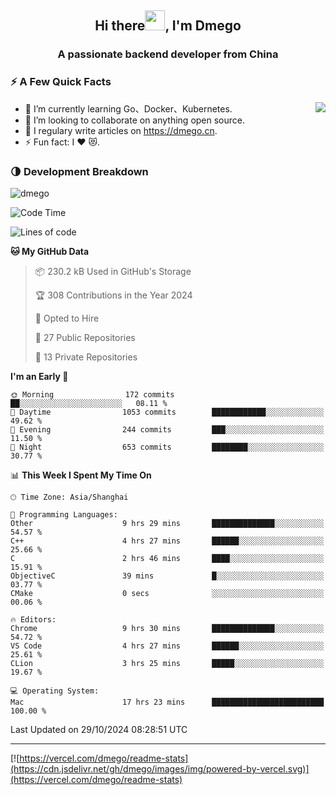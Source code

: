 <h2 align="center">Hi there<img src="https://cdn.jsdelivr.net/gh/dmego/images/img/Hi.gif" height="32" />, I'm Dmego </h2>
<h3 align="center">A passionate backend developer from China</h3>

### ⚡️ A Few Quick Facts

<img align="right" src="https://readme-stats-dmego.vercel.app/api?username=dmego&show_icons=true&icon_color=1573B3&hide_title=true&text_color=718096&bg_color=00000000&hide_border=true"/>

<ul>
    <li> 🌱 I’m currently learning Go、Docker、Kubernetes.</li>
    <li> 👯 I’m looking to collaborate on anything open source.</li>
    <li> 📝 I regulary write articles on <a href="https://dmego.cn">https://dmego.cn</a>.</li>
    <li> ⚡ Fun fact: I ❤️ 😻.</li>
</ul>

### 🌗 Development Breakdown

<img src="https://komarev.com/ghpvc/?username=dmego" alt="dmego" />

<!--START_SECTION:waka-->
![Code Time](http://img.shields.io/badge/Code%20Time-3%2C030%20hrs%2049%20mins-blue)

![Lines of code](https://img.shields.io/badge/From%20Hello%20World%20I%27ve%20Written-676.7%20thousand%20lines%20of%20code-blue)

**🐱 My GitHub Data** 

> 📦 230.2 kB Used in GitHub's Storage 
 > 
> 🏆 308 Contributions in the Year 2024
 > 
> 💼 Opted to Hire
 > 
> 📜 27 Public Repositories 
 > 
> 🔑 13 Private Repositories 
 > 
**I'm an Early 🐤** 

```text
🌞 Morning                172 commits         ██░░░░░░░░░░░░░░░░░░░░░░░   08.11 % 
🌆 Daytime                1053 commits        ████████████░░░░░░░░░░░░░   49.62 % 
🌃 Evening                244 commits         ███░░░░░░░░░░░░░░░░░░░░░░   11.50 % 
🌙 Night                  653 commits         ████████░░░░░░░░░░░░░░░░░   30.77 % 
```


📊 **This Week I Spent My Time On** 

```text
🕑︎ Time Zone: Asia/Shanghai

💬 Programming Languages: 
Other                    9 hrs 29 mins       ██████████████░░░░░░░░░░░   54.57 % 
C++                      4 hrs 27 mins       ██████░░░░░░░░░░░░░░░░░░░   25.66 % 
C                        2 hrs 46 mins       ████░░░░░░░░░░░░░░░░░░░░░   15.91 % 
ObjectiveC               39 mins             █░░░░░░░░░░░░░░░░░░░░░░░░   03.77 % 
CMake                    0 secs              ░░░░░░░░░░░░░░░░░░░░░░░░░   00.06 % 

🔥 Editors: 
Chrome                   9 hrs 30 mins       ██████████████░░░░░░░░░░░   54.72 % 
VS Code                  4 hrs 27 mins       ██████░░░░░░░░░░░░░░░░░░░   25.61 % 
CLion                    3 hrs 25 mins       █████░░░░░░░░░░░░░░░░░░░░   19.67 % 

💻 Operating System: 
Mac                      17 hrs 23 mins      █████████████████████████   100.00 % 
```


 Last Updated on 29/10/2024 08:28:51 UTC
<!--END_SECTION:waka-->

---

[![https://vercel.com/dmego/readme-stats](https://cdn.jsdelivr.net/gh/dmego/images/img/powered-by-vercel.svg)](https://vercel.com/dmego/readme-stats)

